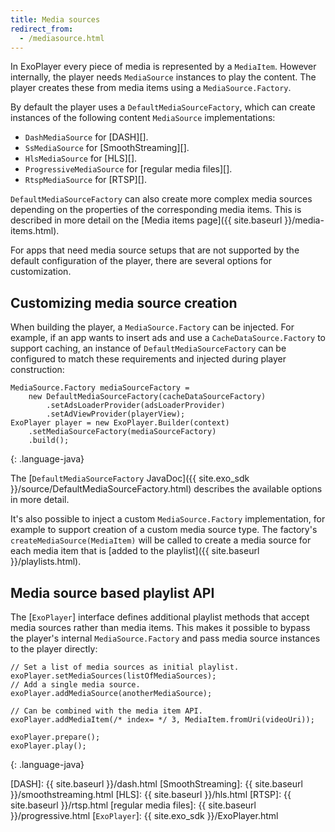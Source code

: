 ```yaml
---
title: Media sources
redirect_from:
  - /mediasource.html
---
```


In ExoPlayer every piece of media is represented by a `MediaItem`. However
internally, the player needs `MediaSource` instances to play the content. The
player creates these from media items using a `MediaSource.Factory`.

By default the player uses a `DefaultMediaSourceFactory`, which can create
instances of the following content `MediaSource` implementations:

* `DashMediaSource` for [DASH][].
* `SsMediaSource` for [SmoothStreaming][].
* `HlsMediaSource` for [HLS][].
* `ProgressiveMediaSource` for [regular media files][].
* `RtspMediaSource` for [RTSP][].

`DefaultMediaSourceFactory` can also create more complex media sources depending
on the properties of the corresponding media items. This is described in more
detail on the [Media items page]({{ site.baseurl }}/media-items.html).

For apps that need media source setups that are not supported by the
default configuration of the player, there are several options for
customization.

## Customizing media source creation ##

When building the player, a `MediaSource.Factory` can be injected. For example,
if an app wants to insert ads and use a `CacheDataSource.Factory` to support
caching, an instance of `DefaultMediaSourceFactory` can be configured to match
these requirements and injected during player construction:

~~~
MediaSource.Factory mediaSourceFactory =
    new DefaultMediaSourceFactory(cacheDataSourceFactory)
        .setAdsLoaderProvider(adsLoaderProvider)
        .setAdViewProvider(playerView);
ExoPlayer player = new ExoPlayer.Builder(context)
    .setMediaSourceFactory(mediaSourceFactory)
    .build();
~~~
{: .language-java}

The
[`DefaultMediaSourceFactory` JavaDoc]({{ site.exo_sdk }}/source/DefaultMediaSourceFactory.html)
describes the available options in more detail.

It's also possible to inject a custom `MediaSource.Factory` implementation, for
example to support creation of a custom media source type. The factory's
`createMediaSource(MediaItem)` will be called to create a media source for each
media item that is
[added to the playlist]({{ site.baseurl }}/playlists.html).

## Media source based playlist API ##

The [`ExoPlayer`] interface defines additional playlist methods that accept
media sources rather than media items. This makes it possible to bypass the
player's internal `MediaSource.Factory` and pass media source instances to the
player directly:

~~~
// Set a list of media sources as initial playlist.
exoPlayer.setMediaSources(listOfMediaSources);
// Add a single media source.
exoPlayer.addMediaSource(anotherMediaSource);

// Can be combined with the media item API.
exoPlayer.addMediaItem(/* index= */ 3, MediaItem.fromUri(videoUri));

exoPlayer.prepare();
exoPlayer.play();
~~~
{: .language-java}

[DASH]: {{ site.baseurl }}/dash.html
[SmoothStreaming]: {{ site.baseurl }}/smoothstreaming.html
[HLS]: {{ site.baseurl }}/hls.html
[RTSP]: {{ site.baseurl }}/rtsp.html
[regular media files]: {{ site.baseurl }}/progressive.html
[`ExoPlayer`]: {{ site.exo_sdk }}/ExoPlayer.html
